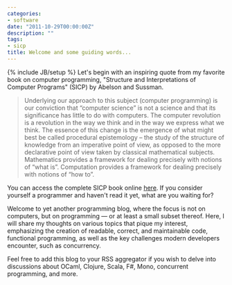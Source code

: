 ```yaml
---
categories:
- software
date: "2011-10-29T00:00:00Z"
description: ""
tags:
- sicp
title: Welcome and some guiding words...
---
```

{% include JB/setup %}
Let's begin with an inspiring quote from my favorite book on computer programming, "Structure and Interpretations of Computer Programs" (SICP) by Abelson and Sussman.

> Underlying our approach to this subject (computer programming) is our conviction that “computer science” is not a science and that its significance has little to do with computers. The computer revolution is a revolution in the way we think and in the way we express what we think. The essence of this change is the emergence of what might best be called procedural epistemology – the study of the structure of knowledge from an imperative point of view, as opposed to the more declarative point of view taken by classical mathematical subjects. Mathematics provides a framework for dealing precisely with notions of “what is”. Computation provides a framework for dealing precisely with notions of “how to”.

You can access the complete SICP book online [here](http://mitpress.mit.edu/sicp/). If you consider yourself a programmer and haven't read it yet, what are you waiting for?

Welcome to yet another programming blog, where the focus is not on computers, but on programming — or at least a small subset thereof. Here, I will share my thoughts on various topics that pique my interest, emphasizing the creation of readable, correct, and maintainable code, functional programming, as well as the key challenges modern developers encounter, such as concurrency.

Feel free to add this blog to your RSS aggregator if you wish to delve into discussions about OCaml, Clojure, Scala, F#, Mono, concurrent programming, and more.
